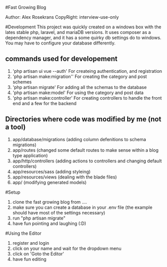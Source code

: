 #Fast Growing Blog

Author: Alex Rosekrans
CopyRight: interview-use-only

#Development
This project was quickly created on a windows box with the lates stable php, laravel, and mariaDB versions.  It uses composer as a dependency manager, and it has a some quirky db settings do to windows.  You may have to configure your database differently.

## commands used for developement
1. 'php artisan ui vue --auth' For createing authentication, and registration
2. 'php artisan make:migration'' For creating the category and post schemes
3. 'php artisan migrate' For adding all the schemas to the database
3. 'php artisan make:model' For using the category and post data
4. 'php artisan make:controller' For creating controllers to handle the front end and a few for the backend


## Directories where code was modified by me (not a tool)
1. app/database/migrations (adding column defenitions to schema migrations)
2. app/routes (changed some default routes to make sense within a blog type application)
3. app/http/controllers (adding actions to controllers and changing default controllers)
4. app/resources/sass (adding styleing)
5. app/resources/views (dealing with the blade files)
6. app/ (modifying generated models)


#Setup
1. clone the fast growing blog from ....
2. make sure you can create a database in your .env file (the example should have most of the settings necessary)
3. run "php artisan migrate"
4. have fun pointing and laughing (:D)

#Using the Editor
1. register and login
2. click on your name and wait for the dropdown menu
3. click on 'Goto the Editor'
4. have fun editing 

